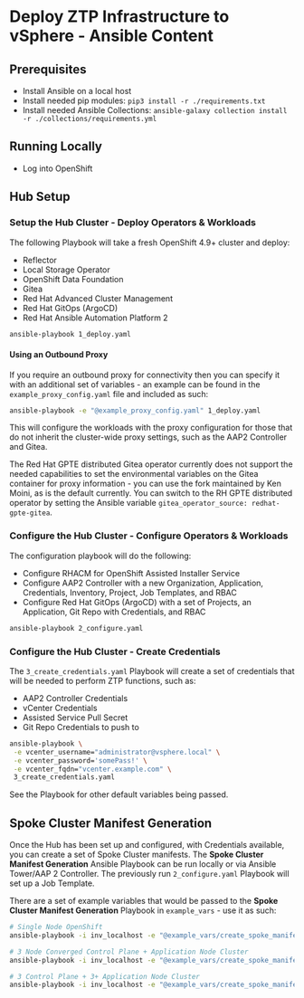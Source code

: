 # Deploy ZTP Infrastructure to vSphere - Ansible Content

## Prerequisites

- Install Ansible on a local host
- Install needed pip modules: `pip3 install -r ./requirements.txt`
- Install needed Ansible Collections: `ansible-galaxy collection install -r ./collections/requirements.yml`

## Running Locally

- Log into OpenShift

## Hub Setup

### Setup the Hub Cluster - Deploy Operators & Workloads

The following Playbook will take a fresh OpenShift 4.9+ cluster and deploy:

- Reflector
- Local Storage Operator
- OpenShift Data Foundation
- Gitea
- Red Hat Advanced Cluster Management
- Red Hat GitOps (ArgoCD)
- Red Hat Ansible Automation Platform 2

```bash
ansible-playbook 1_deploy.yaml
```

#### Using an Outbound Proxy

If you require an outbound proxy for connectivity then you can specify it with an additional set of variables - an example can be found in the `example_proxy_config.yaml` file and included as such:

```bash
ansible-playbook -e "@example_proxy_config.yaml" 1_deploy.yaml
```

This will configure the workloads with the proxy configuration for those that do not inherit the cluster-wide proxy settings, such as the AAP2 Controller and Gitea.

The Red Hat GPTE distributed Gitea operator currently does not support the needed capabilities to set the environmental variables on the Gitea container for proxy information - you can use the fork maintained by Ken Moini, as is the default currently.  You can switch to the RH GPTE distributed operator by setting the Ansible variable `gitea_operator_source: redhat-gpte-gitea`.

### Configure the Hub Cluster - Configure Operators & Workloads

The configuration playbook will do the following:

- Configure RHACM for OpenShift Assisted Installer Service
- Configure AAP2 Controller with a new Organization, Application, Credentials, Inventory, Project, Job Templates, and RBAC
- Configure Red Hat GitOps (ArgoCD) with a set of Projects, an Application, Git Repo with Credentials, and RBAC

```bash
ansible-playbook 2_configure.yaml
```

### Configure the Hub Cluster - Create Credentials

The `3_create_credentials.yaml` Playbook will create a set of credentials that will be needed to perform ZTP functions, such as:

- AAP2 Controller Credentials
- vCenter Credentials
- Assisted Service Pull Secret
- Git Repo Credentials to push to

```bash
ansible-playbook \
 -e vcenter_username="administrator@vsphere.local" \
 -e vcenter_password='somePass!' \
 -e vcenter_fqdn="vcenter.example.com" \
 3_create_credentials.yaml
```

See the Playbook for other default variables being passed.

## Spoke Cluster Manifest Generation

Once the Hub has been set up and configured, with Credentials available, you can create a set of Spoke Cluster manifests.  The **Spoke Cluster Manifest Generation** Ansible Playbook can be run locally or via Ansible Tower/AAP 2 Controller.  The previously run `2_configure.yaml` Playbook will set up a Job Template.

There are a set of example variables that would be passed to the **Spoke Cluster Manifest Generation** Playbook in `example_vars` - use it as such:

```bash
# Single Node OpenShift
ansible-playbook -i inv_localhost -e "@example_vars/create_spoke_manifests-singleNode.yaml" create_spoke_manifests.yml

# 3 Node Converged Control Plane + Application Node Cluster
ansible-playbook -i inv_localhost -e "@example_vars/create_spoke_manifests-3nodeConverged.yaml" create_spoke_manifests.yml

# 3 Control Plane + 3+ Application Node Cluster
ansible-playbook -i inv_localhost -e "@example_vars/create_spoke_manifests-haCluster.yaml" create_spoke_manifests.yml
```

